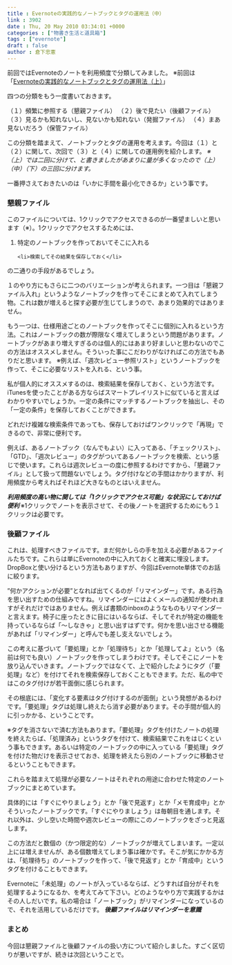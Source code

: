 ```yaml
---
title : Evernoteの実践的なノートブックとタグの運用法（中）
link : 3902
date : Thu, 20 May 2010 03:34:01 +0000
categories : ["物書き生活と道具箱"]
tags : ["evernote"]
draft : false
author : 倉下忠憲
---
```


前回ではEvernoteのノートを利用頻度で分類してみました。
※前回は「<a href="https://rashita.net/blog/?p=3899">Evernoteの実践的なノートブックとタグの運用法（上）</a>」

四つの分類をもう一度書いておきます。

（１）頻繁に参照する（懇親ファイル）
（２）後で見たい（後顧ファイル）
（３）見るかも知れないし、見ないかも知れない（発掘ファイル）
（４）まあ見ないだろう（保管ファイル）

この分類を踏まえて、ノートブックとタグの運用を考えます。今回は（１）と（２）に関して、次回で（３）と（４）に関しての運用例を紹介します。
<em>※（上）では二回に分けて、と書きましたがあまりに量が多くなったので（上）（中）（下）の三回に分けます。</em>

一番押さえておきたいのは「いかに手間を最小化できるか」という事です。

<h3>懇親ファイル</h3>
このファイルについては、1クリックでアクセスできるのが一番望ましいと思います（※）。1クリックでアクセスするためには、

<ol>
	<li>特定のノートブックを作っておいてそこに入れる</li>

	<li>検索してその結果を保存しておく</li>

</ol>


の二通りの手段があるでしょう。

１のやり方にもさらに二つのバリエーションが考えられます。一つ目は「懇親ファイル入れ」というようなノートブックを作ってそこにまとめて入れてしまう物。これは数が増えると探す必要が生じてしまうので、あまり効果的ではありません。

もう一つは、仕様用途ごとのノートブックを作ってそこに個別に入れるという方法。これはノートブックの数が際限なく増えてしまうという問題があります。ノートブックがあまり増えすぎるのは個人的にはあまり好ましいと思わないのでこの方法はオススメしません。そういった事にこだわりがなければこの方法でもありだと思います。
※例えば、「週次レビュー参照リスト」というノートブックを作って、そこに必要なリストを入れる、という事。

私が個人的にオススメするのは、検索結果を保存しておく、という方法です。iTunesを使ったことがある方ならばスマートプレイリストに似ていると言えばわかりやすいでしょうか。一定の条件にマッチするノートブックを抽出し、その「一定の条件」を保存しておくことができます。

どれだけ複雑な検索条件であっても、保存しておけばワンクリックで「再現」できるので、非常に便利です。

例えば、あるノートブック（なんでもよい）に入ってある、「チェックリスト」、「GTD」、「週次レビュー」のタグがついてあるノートブックを検索、という感じで使います。これらは週次レビューの度に参照するわけですから、「懇親ファイル」として扱って問題ないでしょう。タグ付けなどの手間はかかりますが、利用頻度から考えればそれほど大きなものとはいえません。

<strong><em>利用頻度の高い物に関しては「1クリックでアクセス可能」な状況にしておけば便利</em>
</strong>
※1クリックでノートを表示させて、その後ノートを選択するためにもう１クリックは必要です。
<h3>後顧ファイル</h3>
これは、処理すべきファイルです。まだ何かしらの手を加える必要があるファイルたちです。これらは単にEvernoteの中に入れておくと確実に埋没します。DropBoxと使い分けるという方法もありますが、今回はEvernote単体でのお話に絞ります。

”何かアクションが必要”となれば出てくるのが「リマインダー」です。ある行為を思い出すための仕組みですね。リマインダーにはよくメールの通知が使われますがそれだけではありません。例えば書類のinboxのようなものもリマインダーと言えます。椅子に座ったときに目にはいるならば、そしてそれが特定の機能を持っているならば「～しなきゃ」と思い出すはずです。何かを思い出させる機能があれば「リマインダー」と呼んでも差し支えないでしょう。

この考えに基づいて「要処理」とか「処理待ち」とか「処理してよ」という（名前は何でも良い）ノートブックを作ってしまうわけです。そしてそこにノートを放り込んでいきます。ノートブックではなくて、上で紹介したようにタグ（「要処理」など）を付けてそれを検索保存しておくこともできます。ただ、私の中ではこのタグ付けが若干面倒に感じられます。

その根底には、「変化する要素はタグ付けするのが面倒」という発想があるわけです。「要処理」タグは処理し終えたら消す必要があります。その手間が個人的に引っかかる、ということです。

※タグを消さないで済む方法もあります。「要処理」タグを付けたノートの処理を終えたらば、「処理済み」というタグを付けて、検索結果でこれをはじくという事もできます。あるいは特定のノートブックの中に入っている「要処理」タグを付けた物だけを表示させておき、処理を終えたら別のノートブックに移動させるということもできます。

これらを踏まえて処理が必要なノートはそれぞれの用途に合わせた特定のノートブックにまとめています。

具体的には「すぐにやりましょう」とか「後で見返す」とか「メモ育成中」とかそういったノートブックです。「すぐにやりましょう」は毎朝目を通します。それ以外は、少し空いた時間や週次レビューの際にこのノートブックをざっと見返します。

この方法だと数個の（かつ限定的な）ノートブックが増えてしまいます。一定以上には増えませんが、ある個数増えてしまう事は確かです。そこが気にかかる方は、「処理待ち」のノートブックを作って、「後で見返す」とか「育成中」というタグを付けることもできます。

Evernoteに「未処理」のノートが入っているならば、どうすれば自分がそれを処理するようになるか、を考えてみて下さい。どのようなやり方で実践するかはその人しだいです。私の場合は「ノートブック」がリマインダーになっているので、それを活用しているだけです。
<strong><em>
後顧ファイルはリマインダーを意識</em></strong>
<h3>まとめ</h3>
今回は懇親ファイルと後顧ファイルの扱い方について紹介しました。すごく区切りが悪いですが、続きは次回ということで。
